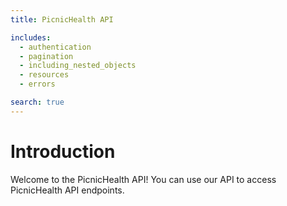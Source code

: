 ```yaml
---
title: PicnicHealth API

includes:
  - authentication
  - pagination
  - including_nested_objects
  - resources
  - errors

search: true
---
```


# Introduction

Welcome to the PicnicHealth API! You can use our API to access PicnicHealth API endpoints.

